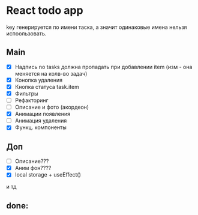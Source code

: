 <h1>React todo app</h1>

key генерируется по имени таска, а значит одинаковые имена нельзя испоользовать.

<h2>Main</h2>

- [x] Надпись no tasks должна пропадать при добавлении item (изм - она меняется на колв-во задач)
- [x] Конопка удаления
- [x] Кнопка статуса task.item
- [x] Фильтры
- [ ] Рефакторинг
- [ ] Описание и фото (акордеон)
- [x] Анимации появления
- [ ] Анимация удаления
- [x] Функц. компоненты

<h2>Доп</h2>

- [ ] Описание???
- [x] Аним фон????
- [x] local storage + useEffect()

и тд

<h2>done:</h2>





